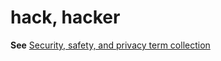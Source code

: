 # hack, hacker

**See** [Security, safety, and privacy term collection](/style-guide/a-z-word-list-term-collections/term-collections/security-safety-privacy-terms)[](https://worldready.cloudapp.net/Styleguide/Read?id=1413&topicid=3837)
